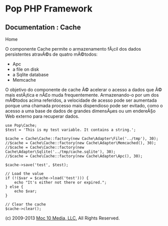 Pop PHP Framework
=================

Documentation : Cache
---------------------

Home

O componente Cache permite o armazenamento fÃ¡cil dos dados persistentes
atravÃ©s de quatro mÃ©todos:

-   Apc
-   a file on disk
-   a Sqlite database
-   Memcache

O objetivo do componente de cache Ã© acelerar o acesso a dados que Ã©
mais estÃ¡tica e nÃ£o muda frequentemente. Armazenando-o por um dos
mÃ©todos acima referidos, a velocidade de acesso pode ser aumentada
porque uma chamada processo mais dispendioso pode ser evitado, como o
acesso a uma base de dados de grandes dimensÃµes ou um endereÃ§o Web
externo para recuperar dados.

    use Pop\Cache;
    $test = 'This is my test variable. It contains a string.';

    $cache = Cache\Cache::factory(new Cache\Adapter\File('../tmp'), 30);
    //$cache = Cache\Cache::factory(new Cache\Adapter\Memcached(), 30);
    //$cache = Cache\Cache::factory(new Cache\Adapter\Sqlite('../tmp/cache.sqlite'), 30);
    //$cache = Cache\Cache::factory(new Cache\Adapter\Apc(), 30);

    $cache->save('test', $test);

    // Load the value
    if (!($var = $cache->load('test'))) {
        echo "It's either not there or expired.";
    } else {
        echo $var;
    }

    // Clear the cache
    $cache->clear();

\(c) 2009-2013 [Moc 10 Media, LLC.](http://www.moc10media.com) All
Rights Reserved.
